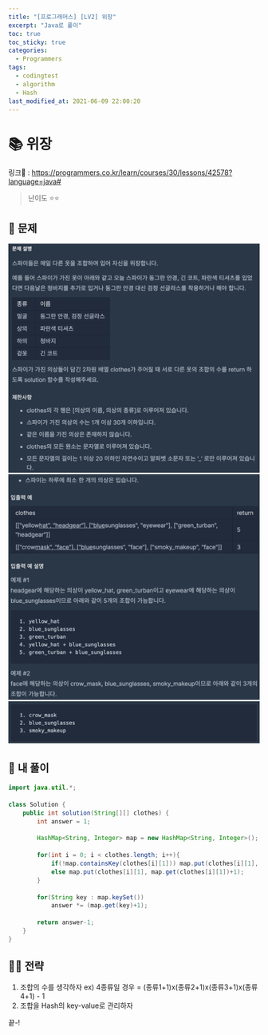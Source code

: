 ```yaml
---
title: "[프로그래머스] [LV2] 위장"
excerpt: "Java로 풀이"
toc: true
toc_sticky: true
categories:
  - Programmers
tags:
  - codingtest
  - algorithm
  - Hash
last_modified_at: 2021-06-09 22:00:20
---
```


# 📚 위장
  
링크📎 : <https://programmers.co.kr/learn/courses/30/lessons/42578?language=java#>  
  
>난이도 ⭐️⭐️
  
## 📖 문제  
  
![이미지](/assets/images/Programmers/Lv2/prob14/14-1.png)
![이미지](/assets/images/Programmers/Lv2/prob14/14-2.png)
![이미지](/assets/images/Programmers/Lv2/prob14/14-3.png)
  
## 📝 내 풀이  
  
```java  
import java.util.*;

class Solution {
    public int solution(String[][] clothes) {
        int answer = 1;
        
        HashMap<String, Integer> map = new HashMap<String, Integer>();
        
        for(int i = 0; i < clothes.length; i++){
            if(!map.containsKey(clothes[i][1])) map.put(clothes[i][1], 1);
            else map.put(clothes[i][1], map.get(clothes[i][1])+1);
        }
        
        for(String key : map.keySet())
            answer *= (map.get(key)+1);
        
        return answer-1;
    }
}
```  
   
## 👊🏻 전략  
  
1. 조합의 수를 생각하자
   ex) 4종류일 경우 = (종류1+1)x(종류2+1)x(종류3+1)x(종류4+1) - 1  
2. 조합을 Hash의 key-value로 관리하자  
  
끝-!
